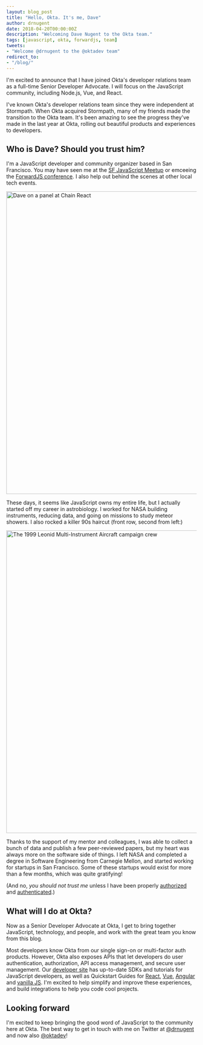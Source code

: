 ```yaml
---
layout: blog_post
title: "Hello, Okta. It's me, Dave"
author: drnugent
date: 2018-04-20T00:00:00Z
description: "Welcoming Dave Nugent to the Okta team."
tags: [javascript, okta, forwardjs, team]
tweets:
- "Welcome @drnugent to the @oktadev team"
redirect_to:
- "/blog/"
---
```


I'm excited to announce that I have joined Okta's developer relations team as a full-time Senior Developer Advocate. I will focus on the JavaScript community, including Node.js, Vue, and React.

I've known Okta's developer relations team since they were independent at Stormpath. When Okta acquired Stormpath, many of my friends made the transition to the Okta team. It's been amazing to see the progress they've made in the last year at Okta, rolling out beautiful products and experiences to developers.

## Who is Dave? Should you trust him?

I'm a JavaScript developer and community organizer based in San Francisco. You may have seen me at the [SF JavaScript Meetup](https://www.meetup.com/jsmeetup/) or emceeing the [ForwardJS conference](https://forwardjs.com/). I also help out behind the scenes at other local tech events.

<img src="/img/blog/hello-okta-dave/banner-drnugent-panel.jpg" alt="Dave on a panel at Chain React" width="800" class="center-image">

These days, it seems like JavaScript owns my entire life, but I actually started off my career in astrobiology. I worked for NASA building instruments, reducing data, and going on missions to study meteor showers. I also rocked a killer 90s haircut (front row, second from left:)

<img src="/img/blog/hello-okta-dave/banner-drnugent-nasa.jpg" alt="The 1999 Leonid Multi-Instrument Aircraft campaign crew" width="800" class="center-image">

Thanks to the support of my mentor and colleagues, I was able to collect a bunch of data and publish a few peer-reviewed papers, but my heart was always more on the software side of things. I left NASA and completed a degree in Software Engineering from Carnegie Mellon, and started working for startups in San Francisco. Some of these startups would exist for more than a few months, which was quite gratifying!

(And no, *you should not trust me* unless I have been properly [authorized](https://developer.okta.com/product/authorization/) and [authenticated](https://developer.okta.com/product/authentication/).)

## What will I do at Okta?

Now as a Senior Developer Advocate at Okta, I get to bring together JavaScript, technology, and people, and work with the great team you know from this blog.

Most developers know Okta from our single sign-on or multi-factor auth products. However, Okta also exposes APIs that let developers do user authentication, authorization, API access management, and secure user management. Our [developer site](https://developer.okta.com/) has up-to-date SDKs and tutorials for JavaScript developers, as well as Quickstart Guides for [React](https://developer.okta.com/quickstart/#/react/nodejs/generic), [Vue](https://developer.okta.com/code/vue/), [Angular](https://developer.okta.com/code/angular/) and [vanilla JS](https://developer.okta.com/code/javascript/). I'm excited to help simplify and improve these experiences, and build integrations to help you code cool projects.

## Looking forward

I'm excited to keep bringing the good word of JavaScript to the community here at Okta. The best way to get in touch with me on Twitter at [@drnugent](https://twitter.com/drnugent) and now also [@oktadev](https://twitter.com/OktaDev)!